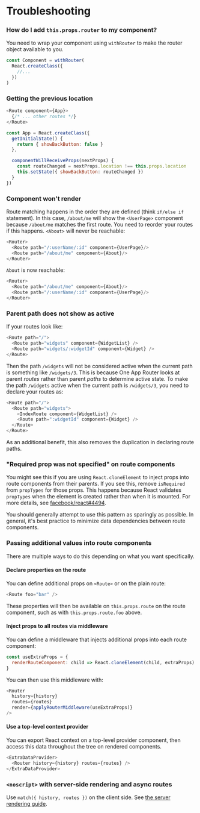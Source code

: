 # Troubleshooting

### How do I add `this.props.router` to my component?

You need to wrap your component using `withRouter` to make the router object available to you.

```js
const Component = withRouter(
  React.createClass({
    //...
  })
)
```

### Getting the previous location

```js
<Route component={App}>
  {/* ... other routes */}
</Route>

const App = React.createClass({
  getInitialState() {
    return { showBackButton: false }
  },

  componentWillReceiveProps(nextProps) {
    const routeChanged = nextProps.location !== this.props.location
    this.setState({ showBackButton: routeChanged })
  }
})
```


### Component won't render

Route matching happens in the order they are defined (think `if/else if` statement). In this case, `/about/me` will show the `<UserPage>` component because `/about/me` matches the first route. You need to reorder your routes if this happens. `<About>` will never be reachable:

```js
<Router>
  <Route path="/:userName/:id" component={UserPage}/>
  <Route path="/about/me" component={About}/>
</Router>
```

`About` is now reachable:

```js
<Router>
  <Route path="/about/me" component={About}/>
  <Route path="/:userName/:id" component={UserPage}/>
</Router>
```


### Parent path does not show as active

If your routes look like:

```js
<Route path="/">
  <Route path="widgets" component={WidgetList} />
  <Route path="widgets/:widgetId" component={Widget} />
</Route>
```

Then the path `/widgets` will not be considered active when the current path is something like `/widgets/3`. This is because One App Router looks at parent _routes_ rather than parent _paths_ to determine active state. To make the path `/widgets` active when the current path is `/widgets/3`, you need to declare your routes as:

```js
<Route path="/">
  <Route path="widgets">
    <IndexRoute component={WidgetList} />
    <Route path=":widgetId" component={Widget} />
  </Route>
</Route>
```

As an additional benefit, this also removes the duplication in declaring route paths.


### "Required prop was not specified" on route components

You might see this if you are using `React.cloneElement` to inject props into route components from their parents. If you see this, remove `isRequired` from `propTypes` for those props. This happens because React validates `propTypes` when the element is created rather than when it is mounted. For more details, see [facebook/react#4494](https://github.com/facebook/react/issues/4494#issuecomment-125068868).

You should generally attempt to use this pattern as sparingly as possible. In general, it's best practice to minimize data dependencies between route components.


### Passing additional values into route components

There are multiple ways to do this depending on what you want specifically.

#### Declare properties on the route

You can define additional props on `<Route>` or on the plain route:

```js
<Route foo="bar" />
```

These properties will then be available on `this.props.route` on the route component, such as with `this.props.route.foo` above.

#### Inject props to all routes via middleware

You can define a middleware that injects additional props into each route component:

```js
const useExtraProps = {
  renderRouteComponent: child => React.cloneElement(child, extraProps)
}
```

You can then use this middleware with:

```js
<Router
  history={history}
  routes={routes}
  render={applyRouterMiddleware(useExtraProps)}
/>
```

#### Use a top-level context provider

You can export React context on a top-level provider component, then access this data throughout the tree on rendered components.

```js
<ExtraDataProvider>
  <Router history={history} routes={routes} />
</ExtraDataProvider>
```


### `<noscript>` with server-side rendering and async routes

Use `match({ history, routes })` on the client side. See [the server rendering guide](guides/ServerRendering.md#async-routes).
